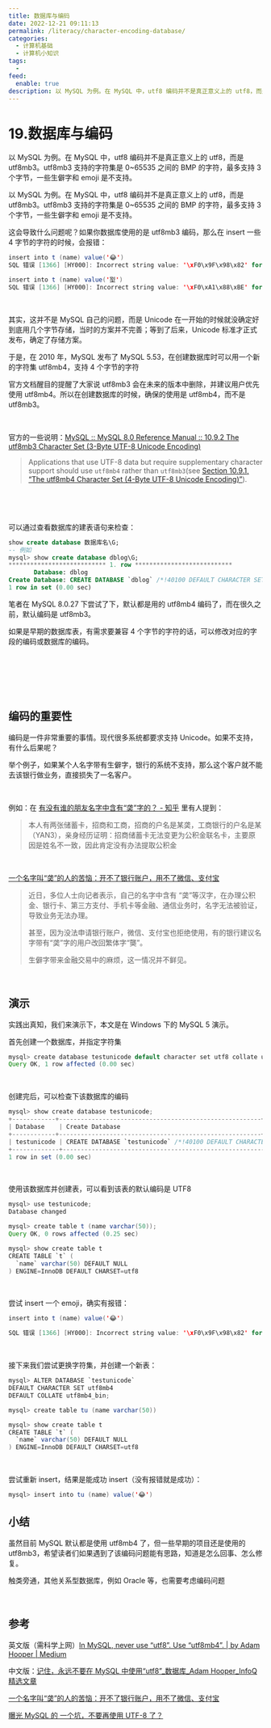 ```yaml
---
title: 数据库与编码
date: 2022-12-21 09:11:13
permalink: /literacy/character-encoding-database/
categories:
  - 计算机基础
  - 计算机小知识
tags:
  - 
feed:
  enable: true
description: 以 MySQL 为例。在 MySQL 中，utf8 编码并不是真正意义上的 utf8，而是 utf8mb3。utf8mb3 支持的字符集是 0~65535 之间的 BMP 的字符，最多支持 3 个字节，一些生僻字和 emoji 是不支持。
---
```

# 19.数据库与编码

以 MySQL 为例。在 MySQL 中，utf8 编码并不是真正意义上的 utf8，而是 utf8mb3。utf8mb3 支持的字符集是 0~65535 之间的 BMP 的字符，最多支持 3 个字节，一些生僻字和 emoji 是不支持。

<!-- more -->

以 MySQL 为例。在 MySQL 中，utf8 编码并不是真正意义上的 utf8，而是 utf8mb3。utf8mb3 支持的字符集是 0~65535 之间的 BMP 的字符，最多支持 3 个字节，一些生僻字和 emoji 是不支持。

这会导致什么问题呢？如果你数据库使用的是 utf8mb3 编码，那么在 insert 一些 4 字节的字符的时候，会报错：

```java
insert into t (name) value('😂')
SQL 错误 [1366] [HY000]: Incorrect string value: '\xF0\x9F\x98\x82' for column 'name' at row 1

insert into t (name) value('𡋾')
SQL 错误 [1366] [HY000]: Incorrect string value: '\xF0\xA1\x88\xBE' for column 'name' at row 1
```

‍

其实，这并不是 MySQL 自己的问题，而是 Unicode 在一开始的时候就没确定好到底用几个字节存储，当时的方案并不完善；等到了后来，Unicode 标准才正式发布，确定了存储方案。

于是，在 2010 年，MySQL 发布了 MySQL 5.53，在创建数据库时可以用一个新的字符集 utf8mb4，支持 4 个字节的字符

官方文档醒目的提醒了大家说 utf8mb3 会在未来的版本中删除，并建议用户优先使用 utf8mb4。所以在创建数据库的时候，确保的使用是 utf8mb4，而不是 utf8mb3。

‍

官方的一些说明：[MySQL :: MySQL 8.0 Reference Manual :: 10.9.2 The utf8mb3 Character Set (3-Byte UTF-8 Unicode Encoding)](https://dev.mysql.com/doc/refman/8.0/en/charset-unicode-utf8mb3.html)

> Applications that use UTF-8 data but require supplementary character support should use `utf8mb4`​ rather than `utf8mb3`​ (see [Section 10.9.1, “The utf8mb4 Character Set (4-Byte UTF-8 Unicode Encoding)”](https://dev.mysql.com/doc/refman/8.0/en/charset-unicode-utf8mb4.html "10.9.1 The utf8mb4 Character Set (4-Byte UTF-8 Unicode Encoding)")).

‍

‍

可以通过查看数据库的建表语句来检查：

```sql
show create database 数据库名\G;
-- 例如
mysql> show create database dblog\G;
*************************** 1. row ***************************
       Database: dblog
Create Database: CREATE DATABASE `dblog` /*!40100 DEFAULT CHARACTER SET utf8mb4 COLLATE utf8mb4_0900_ai_ci */ /*!80016 DEFAULT ENCRYPTION='N' */
1 row in set (0.00 sec)
```

笔者在 MySQL 8.0.27 下尝试了下，默认都是用的 utf8mb4 编码了，而在很久之前，默认编码是 utf8mb3。

如果是早期的数据库表，有需求要兼容 4 个字节的字符的话，可以修改对应的字段的编码或数据库的编码。

‍

‍

‍

## 编码的重要性

编码是一件非常重要的事情。现代很多系统都要求支持 Unicode。如果不支持，有什么后果呢？

举个例子，如果某个人名字带有生僻字，银行的系统不支持，那么这个客户就不能去该银行做业务，直接损失了一名客户。

‍

例如：在 [有没有谁的朋友名字中含有“䶮”字的？ - 知乎](https://www.zhihu.com/question/28622274) 里有人提到：

> 本人有两张储蓄卡，招商和工商，招商的户名是某䶮，工商银行的户名是某（YAN3），亲身经历证明：招商储蓄卡无法变更为公积金联名卡，主要原因是姓名不一致，因此肯定没有办法提取公积金

‍

[一个名字叫“䶮”的人的苦恼：开不了银行账户，用不了微信、支付宝](https://mp.weixin.qq.com/s/1q8Ag21UrEDgRwkqKV41pQ)

> 近日，多位人士向记者表示，自己的名字中含有 “䶮”等汉字，在办理公积金、银行卡、第三方支付、手机卡等金融、通信业务时，名字无法被验证，导致业务无法办理。
>
> 甚至，因为没法申请银行账户，微信、支付宝也拒绝使用，有的银行建议名字带有“䶮”字的用户改回繁体字“龑”。
>
> 生僻字带来金融交易中的麻烦，这一情况并不鲜见。

‍

## 演示

实践出真知，我们来演示下，本文是在 Windows 下的 MySQL 5 演示。

首先创建一个数据库，并指定字符集

```java
mysql> create database testunicode default character set utf8 collate utf8_general_ci;
Query OK, 1 row affected (0.00 sec)
```

‍

创建完后，可以检查下该数据库的编码

```java
mysql> show create database testunicode;
+------------+--------------------------------------------------------+
| Database    | Create Database                                                      |
+------------+--------------------------------------------------------+
| testunicode | CREATE DATABASE `testunicode` /*!40100 DEFAULT CHARACTER SET utf8 */ |
+-------------+--------------------------------------------------------+
1 row in set (0.00 sec)
```

‍

使用该数据库并创建表，可以看到该表的默认编码是 UTF8

```java
mysql> use testunicode;
Database changed

mysql> create table t (name varchar(50));
Query OK, 0 rows affected (0.25 sec)

mysql> show create table t
CREATE TABLE `t` (
  `name` varchar(50) DEFAULT NULL
) ENGINE=InnoDB DEFAULT CHARSET=utf8
```

‍

尝试 insert 一个 emoji，确实有报错：

```java
insert into t (name) value('😂')

SQL 错误 [1366] [HY000]: Incorrect string value: '\xF0\x9F\x98\x82' for column 'name' at row 1
```

‍

接下来我们尝试更换字符集，并创建一个新表：

```java
mysql> ALTER DATABASE `testunicode`
DEFAULT CHARACTER SET utf8mb4
DEFAULT COLLATE utf8mb4_bin;

mysql> create table tu (name varchar(50))

mysql> show create table t
CREATE TABLE `t` (
  `name` varchar(50) DEFAULT NULL
) ENGINE=InnoDB DEFAULT CHARSET=utf8
```

‍

尝试重新 insert，结果是能成功 insert（没有报错就是成功）：

```java
mysql> insert into tu (name) value('😂')
```

## 小结

虽然目前 MySQL 默认都是使用 utf8mb4 了，但一些早期的项目还是使用的 utf8mb3，希望读者们如果遇到了该编码问题能有思路，知道是怎么回事、怎么修复。

触类旁通，其他关系型数据库，例如 Oracle 等，也需要考虑编码问题

‍

## 参考

英文版（需科学上网）[In MySQL, never use “utf8”. Use “utf8mb4”. | by Adam Hooper | Medium](https://adamhooper.medium.com/in-mysql-never-use-utf8-use-utf8mb4-11761243e434)

中文版：[记住，永远不要在 MySQL 中使用“utf8”_数据库_Adam Hooper_InfoQ 精选文章](https://www.infoq.cn/article/in-mysql-never-use-utf8-use-utf8)

[一个名字叫“䶮”的人的苦恼：开不了银行账户，用不了微信、支付宝](https://mp.weixin.qq.com/s/1q8Ag21UrEDgRwkqKV41pQ)

[曝光 MySQL 的 一个坑，不要再使用 UTF-8 了？](https://mp.weixin.qq.com/s/z7FU3eMACjm46bpMMmDOBg)

‍
